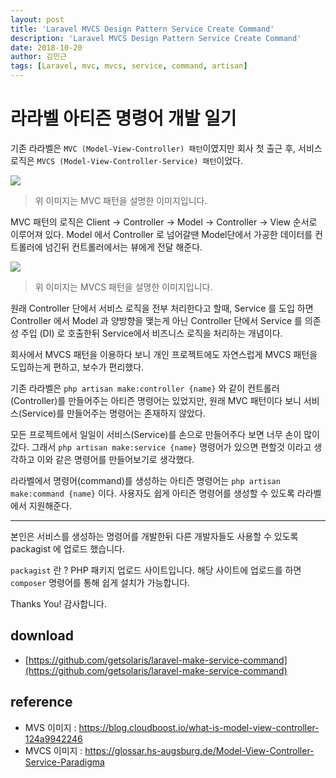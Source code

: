 ```yaml
---
layout: post
title: 'Laravel MVCS Design Pattern Service Create Command'
description: 'Laravel MVCS Design Pattern Service Create Command'
date: 2018-10-20
author: 김민근
tags: [Laravel, mvc, mvcs, service, command, artisan]
---
```


# 라라벨 아티즌 명령어 개발 일기

기존 라라벨은 `MVC (Model-View-Controller) 패턴`이였지만 회사 첫 출근 후, 서비스 로직은 `MVCS (Model-View-Controller-Service) 패턴`이었다.

<img src="https://raw.githubusercontent.com/getsolaris/getsolaris.github.io/1da80aee3f4055d3dda05ef16068b0dbf6bb75a5/assets/images/post/laravel-mvcs/mvc.jpg">

> 위 이미지는 MVC 패턴을 설명한 이미지입니다.

MVC 패턴의 로직은 Client -> Controller -> Model -> Controller -> View 순서로 이루어져 있다.
Model 에서 Controller 로 넘어갈땐 Model단에서 가공한 데이터를 컨트롤러에 넘긴뒤 컨트롤러에서는 뷰에게 전달 해준다.

<img src="https://raw.githubusercontent.com/getsolaris/getsolaris.github.io/1da80aee3f4055d3dda05ef16068b0dbf6bb75a5/assets/images/post/laravel-mvcs/mvcs.png">

> 위 이미지는 MVCS 패턴을 설명한 이미지입니다.

원래 Controller 단에서 서비스 로직을 전부 처리한다고 할때, Service 를 도입 하면 Controller 에서 Model 과 양방향을 맺는게 아닌 Controller 단에서 Service 를 의존성 주입 (DI) 로 호출한뒤 Service에서 비즈니스 로직을 처리하는 개념이다.

회사에서 MVCS 패턴을 이용하다 보니 개인 프로젝트에도 자연스럽게 MVCS 패턴을 도입하는게 편하고, 보수가 편리했다.

기존 라라벨은 `php artisan make:controller {name}` 와 같이 컨트롤러(Controller)를 만들어주는 아티즌 명령어는 있었지만, 원래 MVC 패턴이다 보니 서비스(Service)를 만들어주는 명령어는 존재하지 않았다.

모든 프로젝트에서 일일이 서비스(Service)를 손으로 만들어주다 보면 너무 손이 많이갔다. 그래서 `php artisan make:service {name}` 명령어가 있으면 편할것 이라고 생각하고 이와 같은 명령어를 만들어보기로 생각했다.

라라벨에서 명령어(command)를 생성하는 아티즌 명령어는 `php artisan make:command {name}` 이다. 사용자도 쉽게 아티즌 명령어를 생성할 수 있도록 라라벨에서 지원해준다.

----------

본인은 서비스를 생성하는 명령어를 개발한뒤 다른 개발자들도 사용할 수 있도록 packagist 에 업로드 했습니다.

`packagist` 란 ? PHP 패키지 업로드 사이트입니다. 해당 사이트에 업로드를 하면 `composer` 명령어를 통해 쉽게 설치가 가능합니다.

Thanks You! 감사합니다.

## download
- [https://github.com/getsolaris/laravel-make-service-command](https://github.com/getsolaris/laravel-make-service-command)

## reference
- MVS 이미지 : https://blog.cloudboost.io/what-is-model-view-controller-124a9942246
- MVCS 이미지 : https://glossar.hs-augsburg.de/Model-View-Controller-Service-Paradigma
